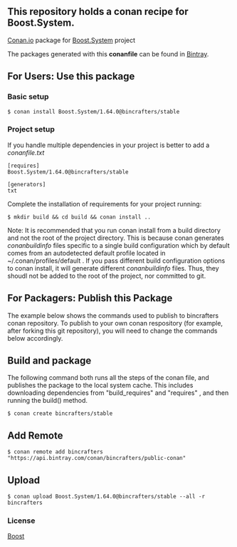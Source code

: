 ## This repository holds a conan recipe for Boost.System.

[Conan.io](https://conan.io) package for [Boost.System](https://github.com/Boostorg/System) project

The packages generated with this **conanfile** can be found in [Bintray](https://bintray.com/bincrafters/public-conan/Boost.System%3Abincrafters).

## For Users: Use this package

### Basic setup

    $ conan install Boost.System/1.64.0@bincrafters/stable

### Project setup

If you handle multiple dependencies in your project is better to add a *conanfile.txt*

    [requires]
    Boost.System/1.64.0@bincrafters/stable

    [generators]
    txt

Complete the installation of requirements for your project running:</small></span>

    $ mkdir build && cd build && conan install ..
	
Note: It is recommended that you run conan install from a build directory and not the root of the project directory.  This is because conan generates *conanbuildinfo* files specific to a single build configuration which by default comes from an autodetected default profile located in ~/.conan/profiles/default .  If you pass different build configuration options to conan install, it will generate different *conanbuildinfo* files.  Thus, they shoudl not be added to the root of the project, nor committed to git. 

## For Packagers: Publish this Package

The example below shows the commands used to publish to bincrafters conan repository. To publish to your own conan respository (for example, after forking this git repository), you will need to change the commands below accordingly. 

## Build  and package 

The following command both runs all the steps of the conan file, and publishes the package to the local system cache.  This includes downloading dependencies from "build_requires" and "requires" , and then running the build() method. 

    $ conan create bincrafters/stable
	
## Add Remote

	$ conan remote add bincrafters "https://api.bintray.com/conan/bincrafters/public-conan"

## Upload

    $ conan upload Boost.System/1.64.0@bincrafters/stable --all -r bincrafters

### License
[Boost](LICENSE)
